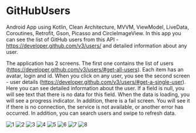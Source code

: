 # GitHubUsers
Android App using Kotlin, Clean Architecture, MVVM, ViewModel, LiveData, Coroutines, Retrofit, Gson, Picasso and CircleImageView. 
In this app you can see the list of GitHub users from this API - https://developer.github.com/v3/users/ and detailed information about any user.

The application has 2 screens. The first one contains the list of users (https://developer.github.com/v3/users/#get-all-users). 
Each item has an avatar, login and id. 
When you click on any user, you see the second screen - user details (https://developer.github.com/v3/users/#get-a-single-user).
Here you can see detailed information about the user. If a field is null, you will see text that there is no data for this field.
When the data is loading, you will see a progress indicator. In addition, there is a fail screen. You will see it if there is no connection, the service is not available, or another error has occurred.
In addition, you can search users and swipe to refresh data.

![1](https://user-images.githubusercontent.com/76612421/163990448-451a46fb-7d1a-453d-8d13-4c8a39736d74.PNG)
![2](https://user-images.githubusercontent.com/76612421/163990453-322f5140-0483-4d29-ab48-b1ce1f00d1e7.PNG)
![3](https://user-images.githubusercontent.com/76612421/163990459-654811e2-a480-4843-9d4b-80d5d21050ca.PNG)
![4](https://user-images.githubusercontent.com/76612421/163990467-c6d9e697-e0eb-4e5d-abc9-06841dbcf573.PNG)
![5](https://user-images.githubusercontent.com/76612421/163990472-891d57bf-7dc4-4da9-8494-ffd988d740de.PNG)
![6](https://user-images.githubusercontent.com/76612421/163990475-209a82f0-747f-46a5-862c-ff82279c415c.PNG)
![7](https://user-images.githubusercontent.com/76612421/163990478-06a08611-7f9b-4db1-a088-75d606f00538.PNG)
![8](https://user-images.githubusercontent.com/76612421/163990483-64a499c0-a383-4cde-92a4-8e1ab886d27c.PNG)
